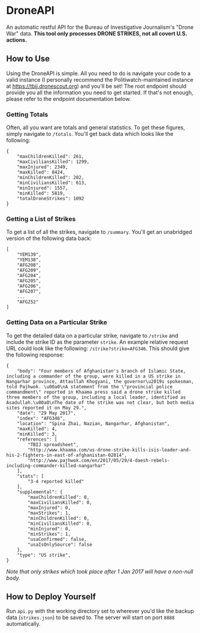 # DroneAPI
An automatic restful API for the Bureau of Investigative Journalism's "Drone War" data. **This tool only processes DRONE STRIKES, not all covert U.S. actions.**

## How to Use
Using the DroneAPI is simple. All you need to do is navigate your code to a valid instance (I personally recommend the Politiwatch-maintained instance at https://tbij.dronescout.org) and you'll be set! The root endpoint should provide you all the information you need to get started. If that's not enough, please refer to the endpoint documentation below.

### Getting Totals
Often, all you want are totals and general statistics. To get these figures, simply navigate to `/totals`. You'll get back data which looks like the following:

```
{
    "maxChildrenKilled": 261,
    "maxCiviliansKilled": 1299,
    "maxInjured": 2349,
    "maxKilled": 8424,
    "minChildrenKilled": 202,
    "minCiviliansKilled": 613,
    "minInjured": 1557,
    "minKilled": 5819,
    "totalDroneStrikes": 1092
}
```

### Getting a List of Strikes
To get a list of all the strikes, navigate to `/summary`. You'll get an unabridged version of the following data back:

```
[
    "YEM139",
    "YEM138",
    "AFG208",
    "AFG209",
    "AFG204",
    "AFG205",
    "AFG206",
    "AFG207",
    ...
    "AFG252"
]
```

### Getting Data on a Particular Strike
To get the detailed data on a particular strike, navigate to `/strike` and include the strike ID as the parameter `strike`. An example relative request URL could look like the following: `/strike?strike=AFG346`. This should give the following response:

```
{
    "body": "Four members of Afghanistan's branch of Islamic State, including a commander of the group, were killed in a US strike in Nangarhar province, Attaullah Khogyani, the governor\u2019s spokesman, told Pajhwok. \u00a0\nA statement from the \"provincial police commandment\" reported in Khaama press said a drone strike killed three members of the group, including a local leader, identified as Asadullah.\u00a0\nThe date of the strike was not clear, but both media sites reported it on May 29.",
    "date": "29 May 2017",
    "index": "AFG346",
    "location": "Spina Zhai, Nazian, Nangarhar, Afghanistan",
    "maxKilled": 4,
    "minKilled": 3,
    "references": [
        "TBIJ spreadsheet",
        "http://www.khaama.com/us-drone-strike-kills-isis-leader-and-his-2-fighters-in-east-of-afghanistan-02814",
        "http://www.pajhwok.com/en/2017/05/29/4-daesh-rebels-including-commander-killed-nangarhar"
    ],
    "stats": [
        "3-4 reported killed"
    ],
    "supplemental": {
        "maxChildrenKilled": 0,
        "maxCiviliansKilled": 0,
        "maxInjured": 0,
        "maxStrikes": 1,
        "minChildrenKilled": 0,
        "minCiviliansKilled": 0,
        "minInjured": 0,
        "minStrikes": 1,
        "usaConfirmed": false,
        "usaIsOnlySource": false
    },
    "type": "US strike",
}
```
*Note that only strikes which took place after 1 Jan 2017 will have a non-null body.*

## How to Deploy Yourself
Run `api.py` with the working directory set to wherever you'd like the backup data (`strikes.json`) to be saved to. The server will start on port `8888` automatically.
